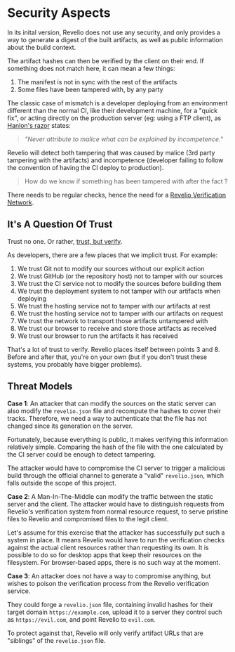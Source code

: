 # Security Aspects

In its inital version, Revelio does not use any security, and only provides a
way to generate a digest of the built artifacts, as well as public information
about the build context.

The artifact hashes can then be verified by the client on their end.
If something does not match here, it can mean a few things:

1. The manifest is not in sync with the rest of the artifacts
2. Some files have been tampered with, by any party

The classic case of mismatch is a developer deploying from an environment
different than the normal CI, like their development machine, for a "quick fix",
or acting directly on the production server (eg: using a FTP client), as
[Hanlon's razor](https://en.wikipedia.org/wiki/Hanlon's_razor) states:

> _"Never attribute to malice what can be explained by incompetence."_

Revelio will detect both tampering that was caused by malice (3rd party
tampering with the artifacts) and incompetence (developer failing to follow
the convention of having the CI deploy to production).

> How do we know if something has been tampered with after the fact ?

There needs to be regular checks, hence the need for a
[Revelio Verification Network](./network.md).

## It's A Question Of Trust

Trust no one. Or rather, [trust, but verify](https://en.wikipedia.org/wiki/Trust,_but_verify).

As developers, there are a few places that we implicit trust. For example:

1. We trust Git not to modify our sources without our explicit action
2. We trust GitHub (or the repository host) not to tamper with our sources
3. We trust the CI service not to modify the sources before building them
4. We trust the deployment system to not tamper with our artifacts when deploying
5. We trust the hosting service not to tamper with our artifacts at rest
6. We trust the hosting service not to tamper with our artifacts on request
7. We trust the network to transport those artifacts untampered with
8. We trust our browser to receive and store those artifacts as received
9. We trust our browser to run the artifacts it has received

That's a lot of trust to verify. Revelio places itself between points 3 and 8.
Before and after that, you're on your own (but if you don't trust these systems,
you probably have bigger problems).

## Threat Models

**Case 1**: An attacker that can modify the sources on the static server can also
modify the `revelio.json` file and recompute the hashes to cover their tracks.
Therefore, we need a way to authenticate that the file has not changed since
its generation on the server.

Fortunately, because everything is public, it makes verifying this information
relatively simple. Comparing the hash of the file with the one calculated by the
CI server could be enough to detect tampering.

The attacker would have to compromise the CI server to trigger a malicious build
through the official channel to generate a "valid" `revelio.json`, which falls
outside the scope of this project.

**Case 2**: A Man-In-The-Middle can modify the traffic between the static server
and the client. The attacker would have to distinguish requests from Revelio's
verification system from normal resource request, to serve pristine files to
Revelio and compromised files to the legit client.

Let's assume for this exercise that the attacker has successfully put such a
system in place. It means Revelio would have to run the verification checks
against the actual client resources rather than requesting its own. It is
possible to do so for desktop apps that keep their resources on the filesystem.
For browser-based apps, there is no such way at the moment.

**Case 3**: An attacker does not have a way to compromise anything, but wishes
to poison the verification process from the Revelio verification service.

They could forge a `revelio.json` file, containing invalid hashes for their
target domain `https://example.com`, upload it to a server they control such as
`https://evil.com`, and point Revelio to `evil.com`.

To protect against that, Revelio will only verify artifact URLs that are
"siblings" of the `revelio.json` file.
